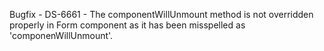 Bugfix - DS-6661 - The componentWillUnmount method is not overridden properly in Form component as it has been misspelled as 'componenWillUnmount'.